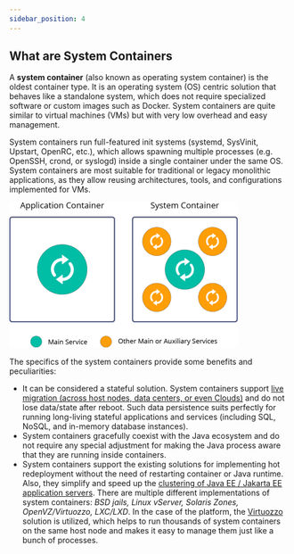 ```yaml
---
sidebar_position: 4
---
```


## What are System Containers
A **system container** (also known as operating system container) is the oldest container type. It is an operating system (OS) centric solution that behaves like a standalone system, which does not require specialized software or custom images such as Docker. System containers are quite similar to virtual machines (VMs) but with very low overhead and easy management.

System containers run full-featured init systems (systemd, SysVinit, Upstart, OpenRC, etc.), which allows spawning multiple processes (e.g. OpenSSH, crond, or syslogd) inside a single container under the same OS. System containers are most suitable for traditional or legacy monolithic applications, as they allow reusing architectures, tools, and configurations implemented for VMs.

<div style={{
    display:'flex',
    justifyContent: 'center',
    margin: '0 0 1rem 0'
}}>

![Locale Dropdown](./img/SystemContainer/services-in-application-and-system-containers.png)

</div>

The specifics of the system containers provide some benefits and peculiarities:

- It can be considered a stateful solution. System containers support [live migration (across host nodes, data centers, or even Clouds)](1) and do not lose data/state after reboot. Such data persistence suits perfectly for running long-living stateful applications and services (including SQL, NoSQL, and in-memory database instances).
- System containers gracefully coexist with the Java ecosystem and do not require any special adjustment for making the Java process aware that they are running inside containers.
- System containers support the existing solutions for implementing hot redeployment without the need of restarting container or Java runtime. Also, they simplify and speed up the [clustering of Java EE / Jakarta EE application servers](1).
There are multiple different implementations of system containers: *BSD jails, Linux vServer, Solaris Zones, OpenVZ/Virtuozzo, LXC/LXD*. In the case of the platform, the [Virtuozzo](1) solution is utilized, which helps to run thousands of system containers on the same host node and makes it easy to manage them just like a bunch of processes.